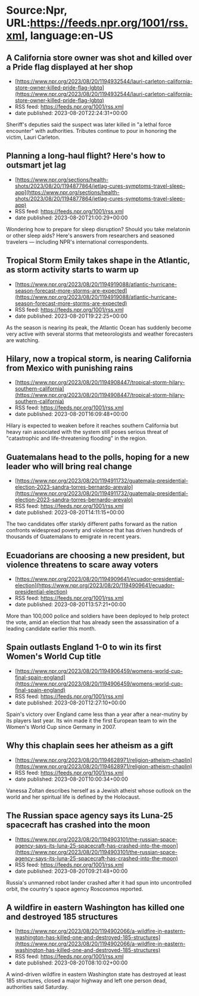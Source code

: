 # Source:Npr, URL:https://feeds.npr.org/1001/rss.xml, language:en-US

## A California store owner was shot and killed over a Pride flag displayed at her shop
 - [https://www.npr.org/2023/08/20/1194932544/lauri-carleton-california-store-owner-killed-pride-flag-lgbtq](https://www.npr.org/2023/08/20/1194932544/lauri-carleton-california-store-owner-killed-pride-flag-lgbtq)
 - RSS feed: https://feeds.npr.org/1001/rss.xml
 - date published: 2023-08-20T22:24:31+00:00

Sheriff's deputies said the suspect was later killed in "a lethal force encounter" with authorities. Tributes continue to pour in honoring the victim, Lauri Carleton.

## Planning a long-haul flight? Here's how to outsmart jet lag
 - [https://www.npr.org/sections/health-shots/2023/08/20/1194877864/jetlag-cures-symptoms-travel-sleep-app](https://www.npr.org/sections/health-shots/2023/08/20/1194877864/jetlag-cures-symptoms-travel-sleep-app)
 - RSS feed: https://feeds.npr.org/1001/rss.xml
 - date published: 2023-08-20T21:00:29+00:00

Wondering how to prepare for sleep disruption? Should you take melatonin or other sleep aids? Here's answers from researchers and seasoned travelers — including NPR's international correspondents.

## Tropical Storm Emily takes shape in the Atlantic, as storm activity starts to warm up
 - [https://www.npr.org/2023/08/20/1194919088/atlantic-hurricane-season-forecast-more-storms-are-expected](https://www.npr.org/2023/08/20/1194919088/atlantic-hurricane-season-forecast-more-storms-are-expected)
 - RSS feed: https://feeds.npr.org/1001/rss.xml
 - date published: 2023-08-20T19:22:25+00:00

As the season is nearing its peak, the Atlantic Ocean has suddenly become very active with several storms that meteorologists and weather forecasters are watching.

## Hilary, now a tropical storm, is nearing California from Mexico with punishing rains
 - [https://www.npr.org/2023/08/20/1194908447/tropical-storm-hilary-southern-california](https://www.npr.org/2023/08/20/1194908447/tropical-storm-hilary-southern-california)
 - RSS feed: https://feeds.npr.org/1001/rss.xml
 - date published: 2023-08-20T16:09:48+00:00

Hilary is expected to weaken before it reaches southern California but heavy rain associated with the system still poses serious threat of "catastrophic and life-threatening flooding" in the region.

## Guatemalans head to the polls, hoping for a new leader who will bring real change
 - [https://www.npr.org/2023/08/20/1194911732/guatemala-presidential-election-2023-sandra-torres-bernardo-arevalo](https://www.npr.org/2023/08/20/1194911732/guatemala-presidential-election-2023-sandra-torres-bernardo-arevalo)
 - RSS feed: https://feeds.npr.org/1001/rss.xml
 - date published: 2023-08-20T14:11:15+00:00

The two candidates offer starkly different paths forward as the nation confronts widespread poverty and violence that has driven hundreds of thousands of Guatemalans to emigrate in recent years.

## Ecuadorians are choosing a new president, but violence threatens to scare away voters
 - [https://www.npr.org/2023/08/20/1194909641/ecuador-presidential-election](https://www.npr.org/2023/08/20/1194909641/ecuador-presidential-election)
 - RSS feed: https://feeds.npr.org/1001/rss.xml
 - date published: 2023-08-20T13:57:21+00:00

More than 100,000 police and soldiers have been deployed to help protect the vote, amid an election that has already seen the assassination of a leading candidate earlier this month.

## Spain outlasts England 1-0 to win its first Women's World Cup title
 - [https://www.npr.org/2023/08/20/1194906459/womens-world-cup-final-spain-england](https://www.npr.org/2023/08/20/1194906459/womens-world-cup-final-spain-england)
 - RSS feed: https://feeds.npr.org/1001/rss.xml
 - date published: 2023-08-20T12:27:10+00:00

Spain's victory over England came less than a year after a near-mutiny by its players last year. Its win made it the first European team to win the Women's World Cup since Germany in 2007.

## Why this chaplain sees her atheism as a gift
 - [https://www.npr.org/2023/08/20/1194628971/religion-atheism-chaplin](https://www.npr.org/2023/08/20/1194628971/religion-atheism-chaplin)
 - RSS feed: https://feeds.npr.org/1001/rss.xml
 - date published: 2023-08-20T10:00:34+00:00

Vanessa Zoltan describes herself as a Jewish atheist whose outlook on the world and her spiritual life is defined by the Holocaust.

## The Russian space agency says its Luna-25 spacecraft has crashed into the moon
 - [https://www.npr.org/2023/08/20/1194903101/the-russian-space-agency-says-its-luna-25-spacecraft-has-crashed-into-the-moon](https://www.npr.org/2023/08/20/1194903101/the-russian-space-agency-says-its-luna-25-spacecraft-has-crashed-into-the-moon)
 - RSS feed: https://feeds.npr.org/1001/rss.xml
 - date published: 2023-08-20T09:21:48+00:00

Russia's unmanned robot lander crashed after it had spun into uncontrolled orbit, the country's space agency Roscosmos reported.

## A wildfire in eastern Washington has killed one and destroyed 185 structures
 - [https://www.npr.org/2023/08/20/1194902066/a-wildfire-in-eastern-washington-has-killed-one-and-destroyed-185-structures](https://www.npr.org/2023/08/20/1194902066/a-wildfire-in-eastern-washington-has-killed-one-and-destroyed-185-structures)
 - RSS feed: https://feeds.npr.org/1001/rss.xml
 - date published: 2023-08-20T08:10:02+00:00

A wind-driven wildfire in eastern Washington state has destroyed at least 185 structures, closed a major highway and left one person dead, authorities said Saturday.

